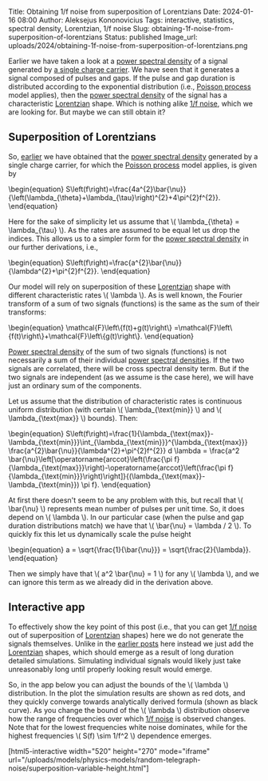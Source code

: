 Title: Obtaining 1/f noise from superposition of Lorentzians
Date: 2024-01-16 08:00
Author: Aleksejus Kononovicius
Tags: interactive, statistics, spectral density, Lorentzian, 1/f noise
Slug: obtaining-1f-noise-from-superposition-of-lorentzians
Status: published
Image_url: uploads/2024/obtaining-1f-noise-from-superposition-of-lorentzians.png

Earlier we have taken a look at a [power spectral
density](/tag/spectral-density/) of a signal generated by [a single charge
carrier]({filename}/articles/2023/noise-generated-by-single-charge-carrier.md).
We have seen that it generates a signal composed of pulses and gaps. If the
pulse and gap duration is distributed according to the exponential
distribution (i.e., [Poisson process](/tag/poisson-process/) model applies),
then the [power spectral density](/tag/spectral-density/) of the signal has
a characteristic [Lorentzian](/tag/lorentzian/) shape. Which is nothing
alike [1/f noise](/tag/1f-noise/), which we are looking for. But maybe we
can still obtain it?
<!--more-->

## Superposition of Lorentzians

So,
[earlier]({filename}/articles/2023/noise-generated-by-single-charge-carrier.md)
we have obtained that the [power spectral density](/tag/spectral-density/)
generated by a single charge carrier, for which the [Poisson
process](/tag/poisson-process/) model applies, is given by

\begin{equation}
S\left(f\right)=\frac{4a^{2}\bar{\nu}}{\left(\lambda\_{\theta}+\lambda\_{\tau}\right)^{2}+4\pi^{2}f^{2}}.
\end{equation}

Here for the sake of simplicity let us assume that \\\( \lambda\_{\theta} =
\lambda\_{\tau} \\\). As the rates are assumed to be equal let us drop the
indices. This allows us to a simpler form for the [power spectral
density](/tag/spectral-density/) in our further derivations, i.e.,

\begin{equation}
S\left(f\right)=\frac{a^{2}\bar{\nu}}{\lambda^{2}+\pi^{2}f^{2}}.
\end{equation}

Our model will rely on superposition of these [Lorentzian](/tag/lorentzian/)
shape with different characteristic rates \\\( \lambda \\\). As is well
known, the Fourier transform of a sum of two signals (functions) is the same
as the sum of their transforms:

\begin{equation}
\mathcal{F}\left\\\{f(t)+g(t)\right\\\} =\mathcal{F}\left\\\{f(t)\right\\\}+\mathcal{F}\left\\\{g(t)\right\\\}.
\end{equation}

[Power spectral density](/tag/spectral-density/) of the sum of two signals
(functions) is not necessarily a sum of their individual [power spectral
densities](/tag/spectral-density/). If the two signals are correlated, there
will be cross spectral density term. But if the two signals are independent
(as we assume is the case here), we will have just an ordinary sum of the
components.

Let us assume that the distribution of characteristic rates is
continuous uniform distribution (with certain \\\( \lambda\_{\text{min}}
\\\) and \\\( \lambda\_{\text{max}} \\\) bounds). Then:

\begin{equation}
S\left(f\right)=\frac{1}{\lambda\_{\text{max}}-\lambda\_{\text{min}}}\int\_{\lambda\_{\text{min}}}^{\lambda\_{\text{max}}} \frac{a^{2}\bar{\nu}}{\lambda^{2}+\pi^{2}f^{2}} d \lambda = \frac{a^2 \bar{\nu}\left[\operatorname{arccot}\left(\frac{\pi f}{\lambda\_{\text{max}}}\right)-\operatorname{arccot}\left(\frac{\pi f}{\lambda\_{\text{min}}}\right)\right]}{(\lambda\_{\text{max}}-\lambda\_{\text{min}}) \pi f}.
\end{equation}

At first there doesn't seem to be any problem with this, but recall that
\\\( \bar{\nu} \\\) represents mean number of pulses per unit time. So, it
does depend on \\\( \lambda \\\). In our particular case (when the pulse and
gap duration distributions match) we have that \\\( \bar{\nu} = \lambda / 2
\\\). To quickly fix this let us dynamically scale the pulse height

\begin{equation}
a = \sqrt{\frac{1}{\bar{\nu}}} = \sqrt{\frac{2}{\lambda}}.
\end{equation}

Then we simply have that \\\( a^2 \bar{\nu} = 1 \\\) for any \\\( \lambda
\\\), and we can ignore this term as we already did in the derivation above.

## Interactive app

To effectively show the key point of this post (i.e., that you can get
[1/f noise](/tag/1f-noise/) out of superposition of [Lorentzian](/tag/lorentzian/)
shapes) here we do not generate the signals themselves. Unlike in the
[earlier posts](/tag/shot-noise/) here instead we just add the
[Lorentzian](/tag/lorentzian/) shapes, which should emerge as a result of
long duration detailed simulations.  Simulating individual signals would
likely just take unreasonably long until properly looking result would
emerge.

So, in the app below you can adjust the bounds of the \\\( \lambda \\\)
distribution. In the plot the simulation results are shown as red dots, and
they quickly converge towards analytically derived formula (shown as black
curve). As you change the bound of the \\\( \lambda \\\) distribution
observe how the range of frequencies over which [1/f noise](/tag/1f-noise/) is
observed changes. Note that for the lowest frequencies white noise
dominates, while for the highest frequencies \\\( S(f) \sim 1/f^2 \\\)
dependence emerges.

[html5-interactive width="520" height="270" mode="iframe"
url="/uploads/models/physics-models/random-telegraph-noise/superposition-variable-height.html"]
